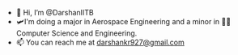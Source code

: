 - 👋 Hi, I’m @DarshanIITB
- 🛩️I'm doing a major in Aerospace Engineering and a minor in 🧑‍💻Computer Science and Engineering.
- 📫 You can reach me at darshankr927@gmail.com

<!---
DarshanIITB/DarshanIITB is a ✨ special ✨ repository because its `README.md` (this file) appears on your GitHub profile.
You can click the Preview link to take a look at your changes.
--->
